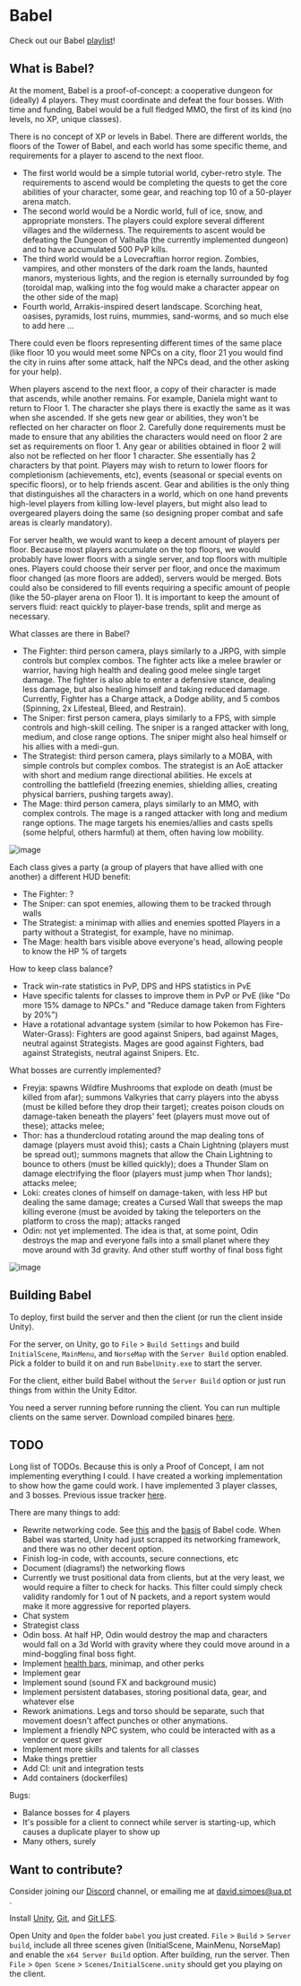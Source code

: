 # Babel

Check out our Babel [playlist](https://www.youtube.com/playlist?list=PLDLzwYVrKJNHCbL-mJy7_uNHo7Txkg3-B)!

## What is Babel?

At the moment, Babel is a proof-of-concept: a cooperative dungeon for (ideally) 4 players. They must coordinate and defeat the four bosses. With time and funding, Babel would be a full fledged MMO, the first of its kind (no levels, no XP, unique classes).

There is no concept of XP or levels in Babel. There are different worlds, the floors of the Tower of Babel, and each world has some specific theme, and requirements for a player to ascend to the next floor. 
- The first world would be a simple tutorial world, cyber-retro style. The requirements to ascend would be completing the quests to get the core abilities of your character, some gear, and reaching top 10 of a 50-player arena match.
- The second world would be a Nordic world, full of ice, snow, and appropriate monsters. The players could explore several different villages and the wilderness. The requirements to ascent would be defeating the Dungeon of Valhalla (the currently implemented dungeon) and to have accumulated 500 PvP kills.
- The third world would be a Lovecraftian horror region. Zombies, vampires, and other monsters of the dark roam the lands, haunted manors, mysterious lights, and the region is eternally surrounded by fog (toroidal map, walking into the fog would make a character appear on the other side of the map)
- Fourth world, Arrakis-inspired desert landscape. Scorching heat, oasises, pyramids, lost ruins, mummies, sand-worms, and so much else to add here
...

There could even be floors representing different times of the same place (like floor 10 you would meet some NPCs on a city, floor 21 you would find the city in ruins after some attack, half the NPCs dead, and the other asking for your help).

When players ascend to the next floor, a copy of their character is made that ascends, while another remains. For example, Daniela might want to return to Floor 1. The character she plays there is exactly the same as it was when she ascended. If she gets new gear or abilities, they won't be reflected on her character on floor 2. Carefully done requirements must be made to ensure that any abilities the characters would need on floor 2 are set as requirements on floor 1. Any gear or abilities obtained in floor 2 will also not be reflected on her floor 1 character. She essentially has 2 characters by that point. Players may wish to return to lower floors for completionism (achievements, etc), events (seasonal or special events on specific floors), or to help friends ascent. Gear and abilities is the only thing that distinguishes all the characters in a world, which on one hand prevents high-level players from killing low-level players, but might also lead to overgeared players doing the same (so designing proper combat and safe areas is clearly mandatory).

For server health, we would want to keep a decent amount of players per floor. Because most players accumulate on the top floors, we would probably have lower floors with a single server, and top floors with multiple ones. Players could choose their server per floor, and once the maximum floor changed (as more floors are added), servers would be merged. Bots could also be considered to fill events requiring a specific amount of people (like the 50-player arena on Floor 1). It is important to keep the amount of servers fluid: react quickly to player-base trends, split and merge as necessary.

What classes are there in Babel?
- The Fighter: third person camera, plays similarly to a JRPG, with simple controls but complex combos. The fighter acts like a melee brawler or warrior, having high health and dealing good melee single target damage. The fighter is also able to enter a defensive stance, dealing less damage, but also healing himself and taking reduced damage. Currently, Fighter has a Charge attack, a Dodge ability, and 5 combos (Spinning, 2x Lifesteal, Bleed, and Restrain).
- The Sniper: first person camera, plays similarly to a FPS, with simple controls and high-skill ceiling. The sniper is a ranged attacker with long, medium, and close range options. The sniper might also heal himself or his allies with a medi-gun.
- The Strategist: third person camera, plays similarly to a MOBA, with simple controls but complex combos. The strategist is an AoE attacker with short and medium range directional abilities. He excels at controlling the battlefield (freezing enemies, shielding allies, creating physical barriers, pushing targets away).
- The Mage: third person camera, plays similarly to an MMO, with complex controls. The mage is a ranged attacker with long and medium range options. The mage targets his enemies/allies and casts spells (some helpful, others harmful) at them, often having low mobility.

![image](https://user-images.githubusercontent.com/9117323/202024348-81f82675-c7f2-401c-b6dc-f07463af6d60.png)

Each class gives a party (a group of players that have allied with one another) a different HUD benefit:
- The Fighter: ?
- The Sniper: can spot enemies, allowing them to be tracked through walls
- The Strategist: a minimap with allies and enemies spotted
Players in a party without a Strategist, for example, have no minimap.
- The Mage: health bars visible above everyone's head, allowing people to know the HP % of targets

How to keep class balance?
- Track win-rate statistics in PvP, DPS and HPS statistics in PvE
- Have specific talents for classes to improve them in PvP or PvE (like "Do more 15% damage to NPCs." and "Reduce damage taken from Fighters by 20%")
- Have a rotational advantage system (similar to how Pokemon has Fire-Water-Grass): Fighters are good against Snipers, bad against Mages, neutral against Strategists. Mages are good against Fighters, bad against Strategists, neutral against Snipers. Etc.

What bosses are currently implemented?
- Freyja: spawns Wildfire Mushrooms that explode on death (must be killed from afar); summons Valkyries that carry players into the abyss (must be killed before they drop their target); creates poison clouds on damage-taken beneath the players' feet (players must move out of these); attacks melee;
- Thor: has a thundercloud rotating around the map dealing tons of damage (players must avoid this); casts a Chain Lightning (players must be spread out); summons magnets that allow the Chain Lightning to bounce to others (must be killed quickly); does a Thunder Slam on damage electrifying the floor (players must jump when Thor lands); attacks melee;
- Loki: creates clones of himself on damage-taken, with less HP but dealing the same damage; creates a Cursed Wall that sweeps the map killing everone (must be avoided by taking the teleporters on the platform to cross the map); attacks ranged
- Odin: not yet implemented. The idea is that, at some point, Odin destroys the map and everyone falls into a small planet where they move around with 3d gravity. And other stuff worthy of final boss fight

![image](https://user-images.githubusercontent.com/9117323/202024925-92993e95-d544-4b64-a6f8-5239caa39adb.png)

## Building Babel

To deploy, first build the server and then the client (or run the client inside Unity). 

For the server, on Unity, go to `File` > `Build Settings` and build `InitialScene`, `MainMenu`, and `NorseMap` with the `Server Build` option enabled. Pick a folder to build it on and run `BabelUnity.exe` to start the server.

For the client, either build Babel without the `Server Build` option or just run things from within the Unity Editor.

You need a server running before running the client. You can run multiple clients on the same server. Download compiled binares [here](https://www.dropbox.com/s/w9c7ops67lojzrl/babel.zip).

## TODO

Long list of TODOs. Because this is only a Proof of Concept, I am not implementing everything I could. I have created a working implementation to show how the game could work. I have implemented 3 player classes, and 3 bosses. Previous issue tracker [here](https://babel-mmo.myjetbrains.com/youtrack/issues).

There are many things to add:
- Rewrite networking code. See [this](https://bitbucket.org/Unity-Technologies/networking/src) and the [basis](https://github.com/Unity-Technologies/FPSSample) of Babel code. When Babel was started, Unity had just scrapped its networking framework, and there was no other decent option.
- Finish log-in code, with accounts, secure connections, etc
- Document (diagrams!) the networking flows
- Currently we trust positional data from clients, but at the very least, we would require a filter to check for hacks. This filter could simply check validity randomly for 1 out of N packets, and a report system would make it more aggressive for reported players.
- Chat system
- Strategist class
- Odin boss. At half HP, Odin would destroy the map and characters would fall on a 3d World with gravity where they could move around in a mind-boggling final boss fight.
- Implement [health bars](https://github.com/fholm/unityassets), minimap, and other perks
- Implement gear
- Implement sound (sound FX and background music)
- Implement persistent databases, storing positional data, gear, and whatever else
- Rework animations. Legs and torso should be separate, such that movement doesn't affect punches or other anymations.
- Implement a friendly NPC system, who could be interacted with as a vendor or quest giver
- Implement more skills and talents for all classes
- Make things prettier
- Add CI: unit and integration tests
- Add containers (dockerfiles)

Bugs:
- Balance bosses for 4 players
- It's possible for a client to connect while server is starting-up, which causes a duplicate player to show up
- Many others, surely

## Want to contribute?

Consider joining our [Discord](https://discord.gg/TypvwNW) channel, or emailing me at david.simoes@ua.pt .

Install [Unity](https://store.unity.com/download), [Git](https://git-scm.com/download/win), and [Git LFS](https://git-lfs.github.com/).
	
Open Unity and `Open` the folder `babel` you just created. `File` > `Build` > `Server build`, include all three scenes given (InitialScene, MainMenu, NorseMap) and enable the `x64 Server Build` option. After building, run the server. Then `File` > `Open Scene` > `Scenes/InitialScene.unity` should get you playing on the client.
